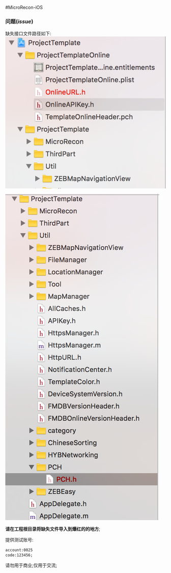 #MicroRecon-iOS

### 问题(*issue*)

缺失接口文件路径如下:
![MacDown XcodeSource1](https://raw.githubusercontent.com/caohanchao/MyProject_LY/Photos/photo/屏幕快照%202017-03-21%20上午9.26.22.png)


![MacDown XcodeSource2](https://raw.githubusercontent.com/caohanchao/MyProject_LY/Photos/photo/屏幕快照%202017-03-21%20上午9.26.35.png)


**请在工程根目录将缺失文件导入到爆红的的地方**;

提供测试账号:

```
account:0025  
code:123456;

```

请勿用于商业;仅用于交流;